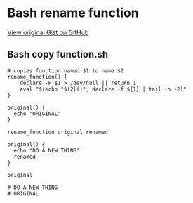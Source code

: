 # Bash rename function

[View original Gist on GitHub](https://gist.github.com/Integralist/1e2616dc0b165f0edead9bf819d23c1e)

## Bash copy function.sh

```shell
# copies function named $1 to name $2
rename_function() {
    declare -F $1 > /dev/null || return 1
    eval "$(echo "${2}()"; declare -f ${1} | tail -n +2)"
}

original() {
  echo "ORIGINAL"
}

rename_function original renamed

original() {
  echo "DO A NEW THING"
  renamed
}

original

# DO A NEW THING
# ORIGINAL
```

